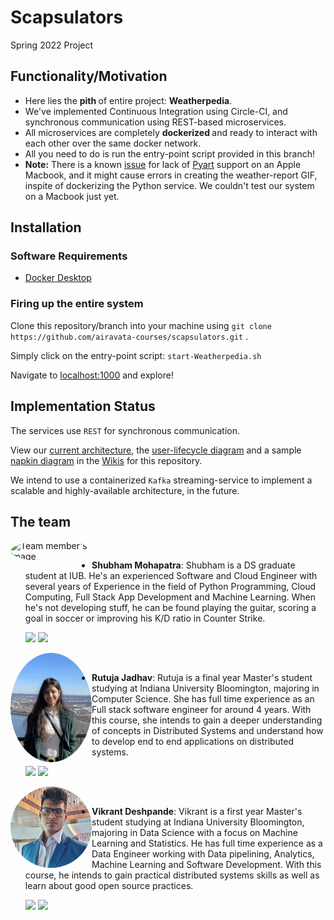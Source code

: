 # Scapsulators
Spring 2022 Project


## Functionality/Motivation

<ul>
  <li>Here lies the <b> pith </b> of entire project: <b>Weatherpedia</b>.</li>
  <li>We've implemented Continuous Integration using Circle-CI, and synchronous communication using REST-based microservices.</li>
  <li>All microservices are completely <b> dockerized </b> and ready to interact with each other over the same docker network.</li>
  <li>All you need to do is run the entry-point script provided in this branch!</li>
  <li><b>Note:</b> There is a known <a href="https://github.com/ARM-DOE/pyart/issues/92" target="__blank">issue</a> for lack of <a href="https://arm-doe.github.io/pyart/INSTALL.html" target="__blank">Pyart</a> support on an Apple Macbook, and it might cause errors in creating the weather-report GIF, inspite of dockerizing the Python service. We couldn't test our system on a Macbook just yet.</li>
</ul>


## Installation 

### Software Requirements

* [Docker Desktop](https://docs.docker.com/desktop/)

### Firing up the entire system

Clone this repository/branch into your machine using `git clone https://github.com/airavata-courses/scapsulators.git` .

Simply click on the entry-point script: `start-Weatherpedia.sh`

Navigate to [localhost:1000](http://localhost:1000) and explore!

## Implementation Status

The services use `REST` for synchronous communication.

View our [current architecture](https://github.com/airavata-courses/scapsulators/wiki/Architecture-and-Documentation), the [user-lifecycle diagram](https://github.com/airavata-courses/scapsulators/wiki/Flow-Diagram-for-user-lifecycle) and a sample [napkin diagram](https://github.com/airavata-courses/scapsulators/wiki/Flow-Diagram-for-user-lifecycle) in the [Wikis](https://github.com/airavata-courses/scapsulators/wiki) for this repository.

We intend to use a containerized `Kafka` streaming-service to implement a scalable and highly-available architecture, in the future.



## The team


<img src="https://i.ibb.co/K72RqYw/personal.jpg" alt="Team member's Image" width="130" ALIGN ="left" style="border-radius:50%;"/><br>

- **Shubham Mohapatra**: Shubham is a DS graduate student at IUB. He's an experienced Software and Cloud Engineer with several years of Experience in the field of Python Programming, Cloud Computing, Full Stack App Development and Machine Learning. When he's not developing stuff, he can be found playing the guitar, scoring a goal in soccer or improving his K/D ratio in Counter Strike.


   [<img src="https://img.shields.io/badge/LinkedIn-0077B5?style=for-the-badge&logo=linkedin&logoColor=white" />](https://www.linkedin.com/in/shubhammohapatra/)
   [<img src="https://img.shields.io/badge/GitHub-100000?style=for-the-badge&logo=github&logoColor=white" />](https://github.com/shubhpatr/)




<img src="Documentation/Team-members/Rutuja.jpg" alt="Team member's Image" width="130" ALIGN ="left" style="border-radius:50%;"/><br>

- **Rutuja Jadhav**: Rutuja is a final year Master's student studying at Indiana University Bloomington, majoring in Computer Science. She has full time experience as an Full stack software engineer for around 4 years. With this course, she intends to gain a deeper understanding of concepts in Distributed Systems and understand how to develop end to end applications on distributed systems.


   [<img src="https://img.shields.io/badge/LinkedIn-0077B5?style=for-the-badge&logo=linkedin&logoColor=white" />](https://www.linkedin.com/in/rutuja-jadhav-89284a126/)
   [<img src="https://img.shields.io/badge/GitHub-100000?style=for-the-badge&logo=github&logoColor=white" />](https://github.com/RutujaJadhav19/)



<img src="Documentation/Team-members/Vikrant.jpg" alt="Team member's Image" width="130" ALIGN ="left" style="border-radius:50%;"/><br>

- **Vikrant Deshpande**: Vikrant is a first year Master's student studying at Indiana University Bloomington, majoring in Data Science with a focus on Machine Learning and Statistics. He has full time experience as a Data Engineer working with Data pipelining, Analytics, Machine Learning and Software Development. With this course, he intends to gain practical distributed systems skills as well as learn about good open source practices.


   [<img src="https://img.shields.io/badge/LinkedIn-0077B5?style=for-the-badge&logo=linkedin&logoColor=white" />](https://www.linkedin.com/in/vikrant-deshpande/)
   [<img src="https://img.shields.io/badge/GitHub-100000?style=for-the-badge&logo=github&logoColor=white" />](https://github.com/vikrantdeshpande09876/)